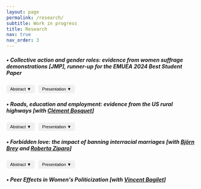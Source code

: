 ```yaml
---
layout: page
permalink: /research/
subtitle: Work in progress
title: Research
nav: true
nav_order: 3
---
```

##### **• Collective action and gender roles: evidence from women suffrage demonstrations** [JMP], runner-up for the EMUEA 2024 Best Student Paper

<button onclick="toggleContent('abstract1')" 
        style="padding: 5px 10px; font-size: 0.8em; border: none; outline: none; 
               background-color: #f0f0f0; border-radius: 5px; cursor: pointer; 
               transition: background-color 0.3s, transform 0.2s;">
    Abstract <span id="arrow-abstract1" class="arrow" style="font-size: inherit;">▼</span>
</button>
<button onclick="toggleContent('presentation1')" 
        style="padding: 5px 10px; font-size: 0.8em; margin-left: 5px; border: none; outline: none; 
               background-color: #f0f0f0; border-radius: 5px; cursor: pointer; 
               transition: background-color 0.3s, transform 0.2s;">
    Presentation <span id="arrow-presentation1" class="arrow">▼</span>
</button>

<div id="abstract1" style="display: none;">
    <p><p style="font-size: 0.85em; text-align: justify;"> Abstract: Can collective action drive transformations in social roles and attitudes? I study the effect of local exposure to women's suffrage protests in the early 20th century in the US on different indicators of gender roles. Enfranchisement was anticipated to enhance women's awareness, leading to a critical reevaluation of more traditional family structures, according to suffrage movement leaders. This study investigates whether raising awareness about one's rights, alongside obtaining them, can foster social transformations. I study cross-county marches organized between 1912 and 1914 by a group of activists to ask women's right to vote. I build a novel historical database using local newspaper archives to map the itinerary of the marches. Then, using individual-level data from US censuses (1880-1920), I compare individual outcomes in localities along the suffragettes' paths with those along roads of similar importance in the same state, both before and after the marches. Results suggest that exposure to suffragette demonstrations led to significant changes, including (i) an increase in young women's university enrollment rates, (ii) a decline in fertility among married women, and (iii) an increase in school enrollment for teenage girls in small families. Additionally, evidence from newspaper coverage suggests that women were likely exposed to suffragette ideas beyond the marches due to the relative growing interest in the topic in the towns treated in the following years, as evidenced by newspaper mentions of suffrage-related activities. </p></p>
</div>
<div id="presentation1" style="display: none;">
    <p><p style="font-size: 0.85em; text-align: justify;"> Presentations: IEB Workshop on Political Economy, AFEPOP, Yale–UB HPE Workshop, European meeting of the UEA, XVI COSME Gender Economics Workshop, EEAYE, EHS, IMERA-AMSE Workshop in Gender inequalities, Development Reading Group at Boston University, Graduate Workshop in Economic History at Harvard University, World Cliometrics Conference, LAGV, AFSE, FRESH Workshop, IRES Lunch Seminar and Lewis Lab Graduate Student Workshop.</p></p>
</div>

##### **• Roads, education and employment: evidence from the US rural highways** [with [Clément Bosquet](https://sites.google.com/site/clementbosquet/)]

<button onclick="toggleContent('abstract2')" 
        style="padding: 5px 10px; font-size: 0.8em; border: none; outline: none; 
               background-color: #f0f0f0; border-radius: 5px; cursor: pointer; 
               transition: background-color 0.3s, transform 0.2s;">
    Abstract <span id="arrow-abstract1" class="arrow" style="font-size: inherit;">▼</span>
</button>
<button onclick="toggleContent('presentation2')" 
        style="padding: 5px 10px; font-size: 0.8em; margin-left: 5px; border: none; outline: none; 
               background-color: #f0f0f0; border-radius: 5px; cursor: pointer; 
               transition: background-color 0.3s, transform 0.2s;">
    Presentation <span id="arrow-presentation1" class="arrow">▼</span>
</button>

<div id="abstract2" style="display: none;">
    <p><p style="font-size: 0.85em; text-align: justify;"> Abstract: We study the employment responses of teenagers to changes in local economic opportunities induced by improvements in transport infrastructure, and the potential consequences for education and longer-term life trajectories. We exploit the timeline of US highway construction in the mid-20th century and combine US Census data from 1940 to 1980 with historical records on highway locations and opening times. Employing an established instrumental variable to account for the non-random placement of highways combined with a difference-in-differences strategy, we find that road connectivity increases participation in the labor market. This effect is primarily driven
by teenage boys starting to work as (unpaid family) farm laborers in the agricultural sector, whose employment share has declined at a slower rate in connected counties. Finally, although evidence suggests no significant short-term impact on educational enrollment, further investigation indicates that the employment effects of early connection to the highway network persist into adulthood and are associated with a lower level of welfare.</p> </p>
</div>
<div id="presentation2" style="display: none;">
    <p><p style="font-size: 0.85em; text-align: justify;"> Presentations: RES & SES Annual Conference, European Winter Meeting of the Econometric Society, Decentralized Mobility and Electricity Working Group Seminar, North American meeting of the UEA, EALE, JMA, European meeting of the UEA, RGS and ADRES.</p> </p>
</div>

##### **• Forbidden love: the impact of banning interracial marriages** [with [Björn Brey](https://sites.google.com/view/bjoernbrey/home) and [Roberta Ziparo](https://sites.google.com/site/rziparo/)]

<button onclick="toggleContent('abstract3')" 
        style="padding: 5px 10px; font-size: 0.8em; border: none; outline: none; 
               background-color: #f0f0f0; border-radius: 5px; cursor: pointer; 
               transition: background-color 0.3s, transform 0.2s;">
    Abstract <span id="arrow-abstract1" class="arrow" style="font-size: inherit;">▼</span>
</button>
<button onclick="toggleContent('presentation3')" 
        style="padding: 5px 10px; font-size: 0.8em; margin-left: 5px; border: none; outline: none; 
               background-color: #f0f0f0; border-radius: 5px; cursor: pointer; 
               transition: background-color 0.3s, transform 0.2s;">
    Presentation <span id="arrow-presentation1" class="arrow">▼</span>
</button>

<div id="abstract3" style="display: none;">
    <p><p style="font-size: 0.85em; text-align: justify;"> Abstract: Following the Civil War, miscegenation laws were introduced across the United States. These laws declared interracial marriages "prohibited and void, "making them a cornerstone policy of segregation. According to Cox (1960), the primary motive behind the adoption of these laws was to prevent Black Americans from climbing the social ladder. Thus, by exploiting the staggered adoption of these laws across states, we test the hypothesis that their adoption contributed to maintaining the economic disparities between racial groups, inherited from slavery. To do so, we combine information on state-level miscegenation laws with individual data from the US censuses (1870-1940) and implement a generalized difference-in-differences strategy. Our results indicate that the laws increased the probability of Black Americans being employed as farmworkers by approximately 3%, and decreased the likelihood of being farm managers by 53%. These findings suggest that the implementation of miscegenation laws contributed to maintaining an exploitative agricultural system. Our results are robust to testing for pre-trends and implementing advanced staggered difference-in-differences techniques.</p></p>
</div>
<div id="presentation3" style="display: none;">
    <p><p style="font-size: 0.85em; text-align: justify;"> Presentations: EHA, AMSE PhD Seminar and EHS.</p></p>
</div>

##### **• Peer Effects in Women's Politicization** [with [Vincent Bagilet](https://vincentbagilet.github.io/)]

<script>
function toggleContent(contentId) {
    var content = document.getElementById(contentId);
    var arrow = document.getElementById('arrow-' + contentId);
    if (content.style.display === "none") {
        content.style.display = "block";
        arrow.textContent = "▲";
    } else {
        content.style.display = "none";
        arrow.textContent = "▼";
    }
}
</script>
